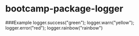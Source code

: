 # bootcamp-package-logger

###Example
logger.success("green");
logger.warn("yellow");
logger.error("red");
logger.rainbow("rainbow")
